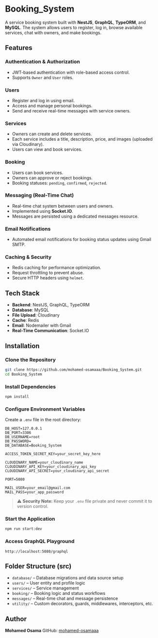 # Booking\_System

A service booking system built with **NestJS**, **GraphQL**, **TypeORM**, and **MySQL**. The system allows users to register, log in, browse available services, chat with owners, and make bookings.

## Features

### Authentication & Authorization

* JWT-based authentication with role-based access control.
* Supports `Owner` and `User` roles.

### Users

* Register and log in using email.
* Access and manage personal bookings.
* Send and receive real-time messages with service owners.

### Services

* Owners can create and delete services.
* Each service includes a title, description, price, and images (uploaded via Cloudinary).
* Users can view and book services.

### Booking

* Users can book services.
* Owners can approve or reject bookings.
* Booking statuses: `pending`, `confirmed`, `rejected`.

### Messaging (Real-Time Chat)

* Real-time chat system between users and owners.
* Implemented using **Socket.IO**.
* Messages are persisted using a dedicated messages resource.

### Email Notifications

* Automated email notifications for booking status updates using Gmail SMTP.

### Caching & Security

* Redis caching for performance optimization.
* Request throttling to prevent abuse.
* Secure HTTP headers using `helmet`.

## Tech Stack

* **Backend**: NestJS, GraphQL, TypeORM
* **Database**: MySQL
* **File Upload**: Cloudinary
* **Cache**: Redis
* **Email**: Nodemailer with Gmail
* **Real-Time Communication**: Socket.IO

## Installation

### Clone the Repository

```bash
git clone https://github.com/mohamed-osamaaa/Booking_System.git
cd Booking_System
```

### Install Dependencies

```bash
npm install
```

### Configure Environment Variables

Create a `.env` file in the root directory:

```env
DB_HOST=127.0.0.1
DB_PORT=3306
DB_USERNAME=root
DB_PASSWORD=
DB_DATABASE=Booking_System

ACCESS_TOKEN_SECRET_KEY=your_secret_key_here

CLOUDINARY_NAME=your_cloudinary_name
CLOUDINARY_API_KEY=your_cloudinary_api_key
CLOUDINARY_API_SECRET=your_cloudinary_api_secret

PORT=5080

MAIL_USER=your_email@gmail.com
MAIL_PASS=your_app_password
```

> ⚠️ **Security Note:** Keep your `.env` file private and never commit it to version control.

### Start the Application

```bash
npm run start:dev
```

### Access GraphQL Playground

```
http://localhost:5080/graphql
```

## Folder Structure (src)

* `database/` – Database migrations and data source setup
* `users/` – User entity and profile logic
* `services/` – Service management
* `booking/` – Booking logic and status workflows
* `messages/` – Real-time chat and message persistence
* `utility/` – Custom decorators, guards, middlewares, interceptors, etc.

## Author

**Mohamed Osama**
GitHub: [mohamed-osamaaa](https://github.com/mohamed-osamaaa)
